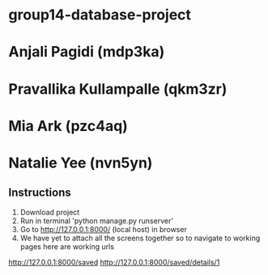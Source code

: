 # group14-database-project

# Anjali Pagidi (mdp3ka)
# Pravallika Kullampalle (qkm3zr)
# Mia Ark (pzc4aq)
# Natalie Yee (nvn5yn)


## Instructions
1) Download project
2) Run in terminal 'python manage.py runserver'
3) Go to http://127.0.0.1:8000/ (local host) in browser
4) We have yet to attach all the screens together so to navigate to working pages here are working urls

 http://127.0.0.1:8000/saved
 http://127.0.0.1:8000/saved/details/1   
